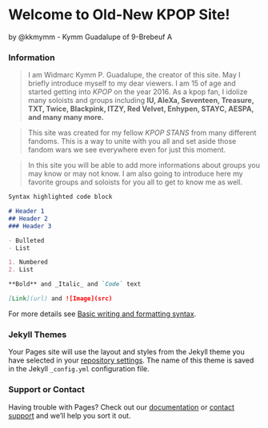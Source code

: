 # Welcome to Old-New KPOP Site!
by @kkmymm - Kymm Guadalupe of 9-Brebeuf A

### Information

> I am Widmarc Kymm P. Guadalupe, the creator of this site. May I briefly introduce myself to my dear viewers. I am 15 of age and started getting into *KPOP* on the year 2016. As a kpop fan, I idolize many soloists and groups including **IU, AleXa, Seventeen, Treasure, TXT, Twice, Blackpink, ITZY, Red Velvet, Enhypen, STAYC, AESPA, and many many more.** 

> This site was created for my fellow *KPOP STANS* from many different fandoms. This is a way to unite with you all and set aside those fandom wars we see everywhere even for just this moment. 

> In this site you will be able to add more informations about groups you may know or may not know. I am also going to introduce here my favorite groups and soloists for you all to get to know me as well.

```markdown
Syntax highlighted code block

# Header 1
## Header 2
### Header 3

- Bulleted
- List

1. Numbered
2. List

**Bold** and _Italic_ and `Code` text

[Link](url) and ![Image](src)
```

For more details see [Basic writing and formatting syntax](https://docs.github.com/en/github/writing-on-github/getting-started-with-writing-and-formatting-on-github/basic-writing-and-formatting-syntax).

### Jekyll Themes

Your Pages site will use the layout and styles from the Jekyll theme you have selected in your [repository settings](https://github.com/kkmymm/kkmymm.github.io/settings/pages). The name of this theme is saved in the Jekyll `_config.yml` configuration file.

### Support or Contact

Having trouble with Pages? Check out our [documentation](https://docs.github.com/categories/github-pages-basics/) or [contact support](https://support.github.com/contact) and we’ll help you sort it out.
